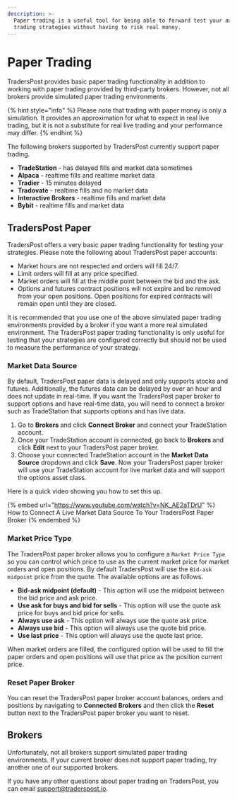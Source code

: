 ```yaml
---
description: >-
  Paper trading is a useful tool for being able to forward test your automated
  trading strategies without having to risk real money.
---
```


# Paper Trading

TradersPost provides basic paper trading functionality in addition to working with paper trading provided by third-party brokers. However, not all brokers provide simulated paper trading environments.

{% hint style="info" %}
Please note that trading with paper money is only a simulation. It provides an approximation for what to expect in real live trading, but it is not a substitute for real live trading and your performance may differ.
{% endhint %}

The following brokers supported by TradersPost currently support paper trading.

* **TradeStation** - has delayed fills and market data sometimes
* **Alpaca** - realtime fills and realtime market data
* **Tradier** - 15 minutes delayed
* **Tradovate** - realtime fills and no market data
* **Interactive Brokers** - realtime fills and market data
* **Bybit** - realtime fills and market data

## TradersPost Paper

TradersPost offers a very basic paper trading functionality for testing your strategies. Please note the following about TradersPost paper accounts:

* Market hours are not respected and orders will fill 24/7.
* Limit orders will fill at any price specified.
* Market orders will fill at the middle point between the bid and the ask.
* Options and futures contract positions will not expire and be removed from your open positions. Open positions for expired contracts will remain open until they are closed.

It is recommended that you use one of the above simulated paper trading environments provided by a broker if you want a more real simulated environment. The TradersPost paper trading functionality is only useful for testing that your strategies are configured correctly but should not be used to measure the performance of your strategy.

### Market Data Source

By default, TradersPost paper data is delayed and only supports stocks and futures. Additionally, the futures data can be delayed by over an hour and does not update in real-time. If you want the TradersPost paper broker to support options and have real-time data, you will need to connect a broker such as TradeStation that supports options and has live data.

1. Go to **Brokers** and click **Connect Broker** and connect your TradeStation account.
2. Once your TradeStation account is connected, go back to **Brokers** and click **Edit** next to your TradersPost paper broker.
3. Choose your connected TradeStation account in the **Market Data Source** dropdown and click **Save**. Now your TradersPost paper broker will use your TradeStation account for live market data and will support the options asset class.

Here is a quick video showing you how to set this up.

{% embed url="https://www.youtube.com/watch?v=NK_AE2aTDrU" %}
How to Connect A Live Market Data Source To Your TradersPost Paper Broker
{% endembed %}

### Market Price Type

The TradersPost paper broker allows you to configure a `Market Price Type` so you can control which price to use as the current market price for market orders and open positions. By default TradersPost will use the `Bid-ask midpoint` price from the quote. The available options are as follows.

* **Bid-ask midpoint (default)** - This option will use the midpoint between the bid price and ask price.
* **Use ask for buys and bid for sells** - This option will use the quote ask price for buys and bid price for sells.
* **Always use ask** - This option will always use the quote ask price.
* **Always use bid** - This option will always use the quote bid price.
* **Use last price** - This option will always use the quote last price.

When market orders are filled, the configured option will be used to fill the paper orders and open positions will use that price as the position current price.

### Reset Paper Broker

You can reset the TradersPost paper broker account balances, orders and positions by navigating to **Connected Brokers** and then click the **Reset** button next to the TradersPost paper broker you want to reset.

## Brokers

Unfortunately, not all brokers support simulated paper trading environments. If your current broker does not support paper trading, try another one of our supported brokers.

If you have any other questions about paper trading on TradersPost, you can email [support@traderspost.io](mailto:support@traderspost.io).
